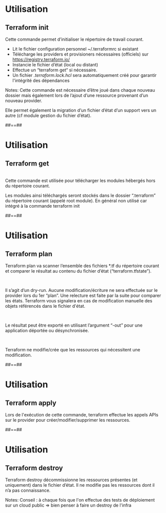 <!-- .slide:-->

# Utilisation

## Terraform init

Cette commande permet d’initialiser le répertoire de travail courant.

* Lit le fichier configuration personnel ~/.terraformrc si existant
* Télécharge les providers et provisioners nécessaires (officiels) sur <https://registry.terraform.io/>
* Instancie le fichier d’état (local ou distant)
* Effectue un “terraform get“ si nécessaire.
* Un fichier *.terraform.lock.hcl* sera automatiquement créé pour garantir l'intégrité des dépendances

Notes:
Cette commande est nécessaire d’être joué dans chaque nouveau dossier mais également lors de l’ajout d’une ressource provenant d’un nouveau provider.

Elle permet également la migration d’un fichier d’état d’un support vers un autre (cf module gestion du fichier d’état).

##==##

# Utilisation

## Terraform get

<br>
Cette commande est utilisée pour télécharger les modules hébergés hors du répertoire courant.

<br>

Les modules ainsi téléchargés seront stockés dans le dossier “.terraform” du répertoire courant (appelé root module).
En général non utilisé car intégré à la commande terraform init

##==##

# Utilisation

## Terraform plan

Terraform plan va scanner l’ensemble des fichiers *.tf du répertoire courant et comparer le résultat au contenu du fichier d’état (“terraform.tfstate”).

<br>

Il s’agit d’un dry-run. Aucune modification/écriture ne sera effectuée sur le provider lors du 1er “plan”. Une relecture est faite par la suite pour comparer les états. Terraform vous signalera en cas de modification manuelle des objets référencés dans le fichier d'état.

<br>

Le résultat peut être exporté en utilisant l’argument “-out” pour une application déportée ou désynchronisée.

<br>

Terraform ne modifie/crée que les ressources qui nécessitent une modification.

##==##

# Utilisation

## Terraform apply

Lors de l'exécution de cette commande, terraform effectue les appels APIs sur le provider pour créer/modifier/supprimer les ressources.

##==##

# Utilisation

## Terraform destroy

Terraform destroy décommissionne les ressources présentes (et uniquement) dans le fichier d’état. Il ne modifie pas les ressources dont il n’a pas connaissance.

Notes:
Conseil : à chaque fois que l'on effectue des tests de déploiement sur un cloud public => bien penser à faire un destroy de l'infra